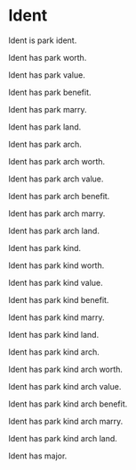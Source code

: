 # Ident

Ident is park ident.

Ident has park worth.

Ident has park value.

Ident has park benefit.

Ident has park marry.

Ident has park land.

Ident has park arch.

Ident has park arch worth.

Ident has park arch value.

Ident has park arch benefit.

Ident has park arch marry.

Ident has park arch land.

Ident has park kind.

Ident has park kind worth.

Ident has park kind value.

Ident has park kind benefit.

Ident has park kind marry.

Ident has park kind land.

Ident has park kind arch.

Ident has park kind arch worth.

Ident has park kind arch value.

Ident has park kind arch benefit.

Ident has park kind arch marry.

Ident has park kind arch land.

Ident has major.